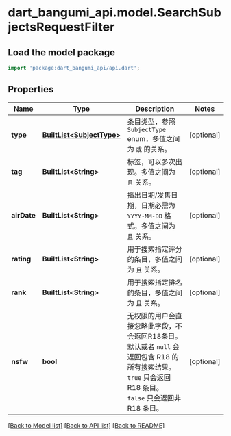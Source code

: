 # dart_bangumi_api.model.SearchSubjectsRequestFilter

## Load the model package
```dart
import 'package:dart_bangumi_api/api.dart';
```

## Properties
Name | Type | Description | Notes
------------ | ------------- | ------------- | -------------
**type** | [**BuiltList&lt;SubjectType&gt;**](SubjectType.md) | 条目类型，参照 `SubjectType` enum，多值之间为 `或` 的关系。 | [optional] 
**tag** | **BuiltList&lt;String&gt;** | 标签，可以多次出现。多值之间为 `且` 关系。 | [optional] 
**airDate** | **BuiltList&lt;String&gt;** | 播出日期/发售日期，日期必需为 `YYYY-MM-DD` 格式。多值之间为 `且` 关系。 | [optional] 
**rating** | **BuiltList&lt;String&gt;** | 用于搜索指定评分的条目，多值之间为 `且` 关系。 | [optional] 
**rank** | **BuiltList&lt;String&gt;** | 用于搜索指定排名的条目，多值之间为 `且` 关系。 | [optional] 
**nsfw** | **bool** | 无权限的用户会直接忽略此字段，不会返回R18条目。  默认或者 `null` 会返回包含 R18 的所有搜索结果。  `true` 只会返回 R18 条目。  `false` 只会返回非 R18 条目。  | [optional] 

[[Back to Model list]](../README.md#documentation-for-models) [[Back to API list]](../README.md#documentation-for-api-endpoints) [[Back to README]](../README.md)


